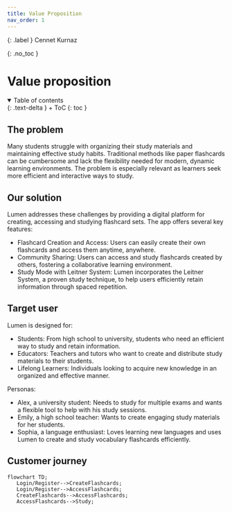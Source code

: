 ```yaml
---
title: Value Proposition
nav_order: 1
---
```


{: .label }
Cennet Kurnaz

{: .no_toc }
# Value proposition

<details open markdown="block">
{: .text-delta }
<summary>Table of contents</summary>
+ ToC
{: toc }
</details>

## The problem

Many students struggle with organizing their study materials and maintaining effective study habits. Traditional methods like paper flashcards can be cumbersome and lack the flexibility needed for modern, dynamic learning environments. The problem is especially relevant as learners seek more efficient and interactive ways to study.

## Our solution

Lumen addresses these challenges by providing a digital platform for creating, accessing and studying flashcard sets. The app offers several key features:

- Flashcard Creation and Access: Users can easily create their own flashcards and access them anytime, anywhere.
- Community Sharing: Users can access and study flashcards created by others, fostering a collaborative learning environment.
- Study Mode with Leitner System: Lumen incorporates the Leitner System, a proven study technique, to help users efficiently retain information through spaced repetition.

## Target user

Lumen is designed for:

- Students: From high school to university, students who need an efficient way to study and retain information.
- Educators: Teachers and tutors who want to create and distribute study materials to their students.
- Lifelong Learners: Individuals looking to acquire new knowledge in an organized and effective manner.

Personas:

- Alex, a university student: Needs to study for multiple exams and wants a flexible tool to help with his study sessions.
- Emily, a high school teacher: Wants to create engaging study materials for her students.
- Sophia, a language enthusiast: Loves learning new languages and uses Lumen to create and study vocabulary flashcards efficiently.

## Customer journey

```mermaid
flowchart TD;
   Login/Register-->CreateFlashcards;
   Login/Register-->AccessFlashcards;
   CreateFlashcards-->AccessFlashcards;
   AccessFlashcards-->Study;
```